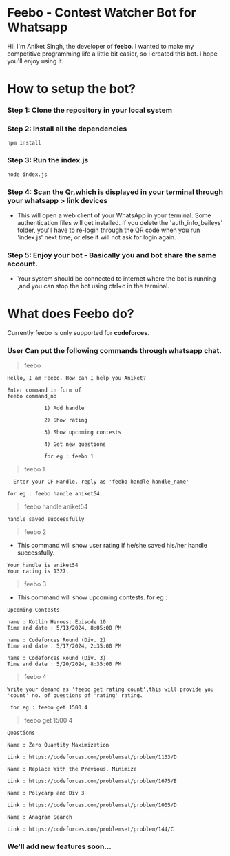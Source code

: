# Feebo - Contest Watcher Bot for Whatsapp

Hi! I'm Aniket Singh, the developer of **feebo**. I wanted to make my competitive programming life a little bit easier, so I created this bot. I hope you'll enjoy using it.

# How to setup the bot?
### Step 1:  Clone the repository in your local system
### Step 2: Install all the dependencies 

    npm install

### Step 3: Run the index.js

    node index.js
### Step 4: Scan the Qr,which is displayed in your terminal through your whatsapp > link devices
- This will open a web client of your WhatsApp in your terminal. Some authentication files will get installed. If you delete the 'auth_info_baileys' folder, you'll have to re-login through the QR code when you run 'index.js' next time, or else it will not ask for login again. 
### Step 5: Enjoy your bot - Basically you and bot share the same account.
- Your system should be connected to internet where the bot is running ,and you can stop the bot using ctrl+c in the terminal. 
# What does Feebo do?

Currently feebo is only supported for **codeforces**.
### User Can put the following commands through whatsapp chat.
>feebo
```
Hello, I am Feebo. How can I help you Aniket?

Enter command in form of
feebo command_no

            1) Add handle

            2) Show rating

            3) Show upcoming contests

            4) Get new questions

            for eg : feebo 1
```
   >feebo 1
```
  Enter your CF Handle. reply as 'feebo handle handle_name'

for eg : feebo handle aniket54
```
>feebo handle aniket54
```
handle saved successfully
```
>feebo 2
- This command will show user rating if he/she saved his/her handle successfully.
```
Your handle is aniket54
Your rating is 1327.
```
>feebo 3
- This command will show upcoming contests. for eg : 
```
Upcoming Contests

name : Kotlin Heroes: Episode 10
Time and date : 5/13/2024, 8:05:00 PM

name : Codeforces Round (Div. 2)
Time and date : 5/17/2024, 2:35:00 PM

name : Codeforces Round (Div. 3)
Time and date : 5/20/2024, 8:35:00 PM
```
>feebo 4
```
Write your demand as 'feebo get rating count',this will provide you 'count' no. of questions of 'rating' rating.

 for eg : feebo get 1500 4
```
 > feebo get 1500 4
```
Questions

Name : Zero Quantity Maximization

Link : https://codeforces.com/problemset/problem/1133/D

Name : Replace With the Previous, Minimize

Link : https://codeforces.com/problemset/problem/1675/E

Name : Polycarp and Div 3

Link : https://codeforces.com/problemset/problem/1005/D

Name : Anagram Search

Link : https://codeforces.com/problemset/problem/144/C

```

###  We'll add new features soon...